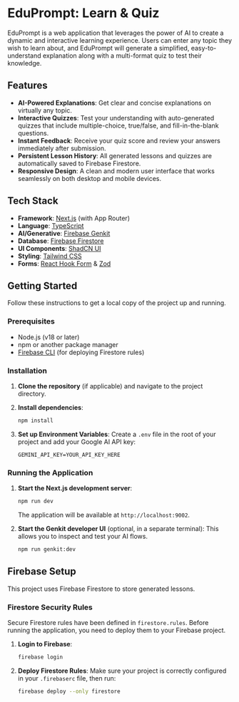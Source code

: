 # EduPrompt: Learn & Quiz

EduPrompt is a web application that leverages the power of AI to create a dynamic and interactive learning experience. Users can enter any topic they wish to learn about, and EduPrompt will generate a simplified, easy-to-understand explanation along with a multi-format quiz to test their knowledge.

## Features

- **AI-Powered Explanations**: Get clear and concise explanations on virtually any topic.
- **Interactive Quizzes**: Test your understanding with auto-generated quizzes that include multiple-choice, true/false, and fill-in-the-blank questions.
- **Instant Feedback**: Receive your quiz score and review your answers immediately after submission.
- **Persistent Lesson History**: All generated lessons and quizzes are automatically saved to Firebase Firestore.
- **Responsive Design**: A clean and modern user interface that works seamlessly on both desktop and mobile devices.

## Tech Stack

- **Framework**: [Next.js](https://nextjs.org/) (with App Router)
- **Language**: [TypeScript](https://www.typescriptlang.org/)
- **AI/Generative**: [Firebase Genkit](https://firebase.google.com/docs/genkit)
- **Database**: [Firebase Firestore](https://firebase.google.com/docs/firestore)
- **UI Components**: [ShadCN UI](https://ui.shadcn.com/)
- **Styling**: [Tailwind CSS](https://tailwindcss.com/)
- **Forms**: [React Hook Form](https://react-hook-form.com/) & [Zod](https://zod.dev/)

## Getting Started

Follow these instructions to get a local copy of the project up and running.

### Prerequisites

- Node.js (v18 or later)
- npm or another package manager
- [Firebase CLI](https://firebase.google.com/docs/cli) (for deploying Firestore rules)

### Installation

1.  **Clone the repository** (if applicable) and navigate to the project directory.

2.  **Install dependencies**:
    ```bash
    npm install
    ```

3.  **Set up Environment Variables**:
    Create a `.env` file in the root of your project and add your Google AI API key:
    ```
    GEMINI_API_KEY=YOUR_API_KEY_HERE
    ```

### Running the Application

1.  **Start the Next.js development server**:
    ```bash
    npm run dev
    ```
    The application will be available at `http://localhost:9002`.

2.  **Start the Genkit developer UI** (optional, in a separate terminal):
    This allows you to inspect and test your AI flows.
    ```bash
    npm run genkit:dev
    ```

## Firebase Setup

This project uses Firebase Firestore to store generated lessons.

### Firestore Security Rules

Secure Firestore rules have been defined in `firestore.rules`. Before running the application, you need to deploy them to your Firebase project.

1.  **Login to Firebase**:
    ```bash
    firebase login
    ```

2.  **Deploy Firestore Rules**:
    Make sure your project is correctly configured in your `.firebaserc` file, then run:
    ```bash
    firebase deploy --only firestore
    ```